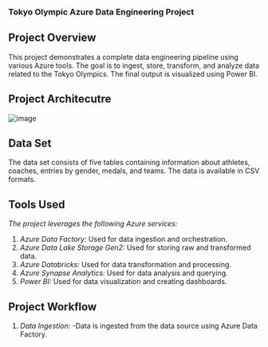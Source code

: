 ### Tokyo Olympic Azure Data Engineering Project ###

## Project Overview ##
This project demonstrates a complete data engineering pipeline using various Azure tools. The goal is to ingest, store, transform, and analyze data related to the Tokyo Olympics. The final output is visualized using Power BI.

## Project Architecutre ##
![image](https://github.com/user-attachments/assets/a3a6bcff-88e8-4c8c-b8b2-bc3349ecba42)

## Data Set ##
The data set consists of five tables containing information about athletes, coaches, entries by gender, medals, and teams. The data is available in CSV formats.

## Tools Used ##

*The project leverages the following Azure services:*
1. *Azure Data Factory:* Used for data ingestion and orchestration.
2. *Azure Data Lake Storage Gen2:* Used for storing raw and transformed data.
3. *Azure Databricks:* Used for data transformation and processing.
4. *Azure Synapse Analytics:* Used for data analysis and querying.
5. *Power BI:* Used for data visualization and creating dashboards.

## Project Workflow ##
1. *Data Ingestion:*
       -Data is ingested from the data source using Azure Data Factory.
